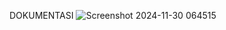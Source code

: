 DOKUMENTASI
![Screenshot 2024-11-30 064515](https://github.com/user-attachments/assets/42367cdb-a1ce-4666-8019-6faf43e2b183)
